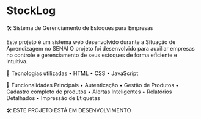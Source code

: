 # StockLog

🛠️ Sistema de Gerenciamento de Estoques para Empresas

Este projeto é um sistema web desenvolvido durante a Situação de Aprendizagem no SENAI
O projeto foi desenvolvido para auxiliar empresas no controle e gerenciamento de seus estoques de forma eficiente e intuitiva. 

🔧 Tecnologias utilizadas
 • HTML
 • CSS
 • JavaScript

🔐 Funcionalidades Principais
 • Autenticação
 • Gestão de Produtos
 • Cadastro completo de produtos
 • Alertas Inteligentes 
 • Relatórios Detalhados
 • Impressão de Etiquetas

🛠️ ESTE PROJETO ESTÁ EM DESENVOLVIMENTO
